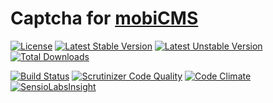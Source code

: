 # Captcha for [mobiCMS](http://mobicms.org)

[![License](https://poser.pugx.org/mobicms/mobicms-captcha/license)](https://packagist.org/packages/mobicms/mobicms-captcha)
[![Latest Stable Version](https://poser.pugx.org/mobicms/mobicms-captcha/v/stable)](https://packagist.org/packages/mobicms/mobicms-captcha)
[![Latest Unstable Version](https://poser.pugx.org/mobicms/mobicms-captcha/v/unstable)](https://packagist.org/packages/mobicms/mobicms-captcha)
[![Total Downloads](https://poser.pugx.org/mobicms/mobicms-captcha/downloads)](https://packagist.org/packages/mobicms/mobicms-captcha)

[![Build Status](https://scrutinizer-ci.com/g/mobicms/mobicms-captcha/badges/build.png?b=develop)](https://scrutinizer-ci.com/g/mobicms/mobicms-captcha/build-status/develop)
[![Scrutinizer Code Quality](https://scrutinizer-ci.com/g/mobicms/mobicms-captcha/badges/quality-score.png?b=develop)](https://scrutinizer-ci.com/g/mobicms/mobicms-captcha/?branch=develop)
[![Code Climate](https://codeclimate.com/github/mobicms/mobicms-captcha/badges/gpa.svg)](https://codeclimate.com/github/mobicms/mobicms-captcha)
[![SensioLabsInsight](https://insight.sensiolabs.com/projects/fe87ed50-ba0e-46db-b280-9344b35fd2b3/mini.png)](https://insight.sensiolabs.com/projects/fe87ed50-ba0e-46db-b280-9344b35fd2b3)
